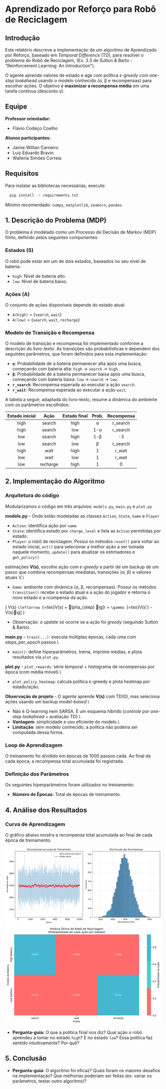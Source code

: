 # Aprendizado por Reforço para Robô de Reciclagem

## Introdução

Este relatório descreve a implementação de um algoritmo de Aprendizado por Reforço, baseado em *Temporal Difference* (TD), para resolver o problema do Robô de Reciclagem, (Ex. 3.3 de Sutton & Barto - "Reinforcement Learning: An Introduction"). 

O agente aprende valores de estado e age com política *ε-greedy* com *one-step lookahead* usando o modelo conhecido (α, β e recompensas) para escolher ações. O objetivo é **maximizar a recompensa média** em uma tarefa contínua (desconto γ).


## Equipe

**Professor orientador:**
- Flávio Codeço Coelho

**Alunos participantes:**
- Jaime Willian Carneiro
- Luiz Eduardo Bravin
- Walleria Simões Correia

## Requisitos

Para instalar as bibliotecas necessárias, execute:
```bash
  pip install -r requirements.txt
```
Mínimo recomendado: `numpy`, `matplotlib`, `seaborn`, `pandas`.

## 1. Descrição do Problema (MDP)

O problema é modelado como um Processo de Decisão de Markov (MDP) finito, definido pelos seguintes componentes:

### Estados (S)

O robô pode estar em um de dois estados, baseados no seu nível de bateria:
* `high`: Nível de bateria alto.
* `low`: Nível de bateria baixo.

### Ações (A)

O conjunto de ações disponíveis depende do estado atual:
* `A(high)` = {`search`, `wait`}
* `A(low)` = {`search`, `wait`, `recharge`}

### Modelo de Transição e Recompensa

O modelo de transição e recompensa foi implementado conforme a descrição do livro-texto. As transições são probabilísticas e dependem dos seguintes parâmetros, que foram definidos para esta implementação:

* **`α`**: Probabilidade de a bateria permanecer alta após uma busca, começando com bateria alta: `high` $\rightarrow$ `search` $\rightarrow$ `high`.
* **`β`**: Probabilidade de a bateria permanecer baixa após uma busca, começando com bateria baixa: `low` $\rightarrow$ `search` $\rightarrow$ `low`.
* **`r_search`**: Recompensa esperada ao executar a ação `search`.
* **`r_wait`**: Recompensa esperada ao executar a ação `wait`.

A tabela a seguir, adaptada do livro-texto, resume a dinâmica do ambiente com os parâmetros escolhidos:

| Estado inicial | Ação | Estado final | Prob. | Recompensa  |
| :---: | :---: | :---: | :---: | :---: |
| high | search | high | α | r_search |
| high | search | low  | 1-α | r_search |
| low  | search | high | 1-β | -3 |
| low  | search | low  | β | r_search |
| high | wait   | high | 1 | r_wait |
| low  | wait   | low  | 1 | r_wait |
| low  | recharge| high| 1 | 0 |


## 2. Implementação do Algoritmo

### Arquitetura do código

Modularizamos o código em três arquivos: `models.py`, `main.py` e `plot.py`

**models.py** - Onde estão modeladas as classes `Action`, `State`, `Game` e `Player`

- `Action`: identifica ação por `name`
- `State`: identifica estado por `charge_level` e lista as `Action` permitidas por estado.
- `Player`: o robô de reciclagem. Possui os métodos `reset()` para voltar ao estado inicial, `act()` para selecionar a melhor ação a ser tomada naquele momento, `update()` para atualizar os estimadores e `get_policy()`

estimações **V(s)**, escolhe ação com *ε-greedy* a
partir de um backup de um passo que combina recompensas imediatas, transições (α, β) e valores atuais V.\

- `Game`: ambiente com dinâmica (α, β, recompensas). Possui os métodos `transition()` recebe o estado atual e a ação do jogador e retorna o novo estado e a rcompensa da ação.


( V(s) `\leftarrow `{=tex}V(s) + lpha\_{step} ig\[r +
`\gamma `{=tex}V(s') - V(s)ig\] )

-   Observação: o *update* só ocorre se a ação foi *greedy* (seguindo
    Sutton & Barto).

**main.py** - `train(...)`: executa múltiplas épocas, cada uma com
*steps_per_epoch* passos.\
- `main()`: define hiperparâmetros, treina, imprime médias, e plota
resultados via `plot.py`.

**plot.py** - `plot_rewards`: série temporal + histograma de recompensas
por época (com média móvel).\
- `plot_policy_heatmap`: calcula política ε-greedy e plota heatmap por
estado/ação.

**Observação de projeto** - O agente aprende **V(s)** com TD(0), mas
seleciona ações usando um backup *model-based*.\
- Não é Q-learning nem SARSA. É um esquema híbrido (*controle por
one-step lookahead* + avaliação TD).\
- **Vantagem**: simplicidade e uso eficiente do modelo.\
- **Limitação**: sem modelo conhecido, a política não poderia ser
computada dessa forma.




### Loop de Aprendizagem

O treinamento foi dividido em épocas de 1000 passos cada. Ao final de cada época, a recompensa total acumulada foi registrada.

### Definição dos Parâmetros

Os seguintes hiperparâmetros foram utilizados no treinamento:
* **Número de Épocas:** Total de épocas de treinamento.

## 4. Análise dos Resultados

### Curva de Aprendizagem

O gráfico abaixo mostra a recompensa total acumulada ao final de cada época de treinamento.

![Histograma](rewards_plot.png)
![Heatmap](policy_heatmap.png)


* **Pergunta-guia:** O que a política final nos diz? Qual ação o robô aprendeu a tomar no estado `high`? E no estado `low`? Essa política faz sentido intuitivamente? Por quê?

## 5. Conclusão

* **Pergunta-guia:** O algoritmo foi eficaz? Quais foram os maiores desafios na implementação? Que melhorias poderiam ser feitas (ex: variar os parâmetros, testar outro algoritmo)?